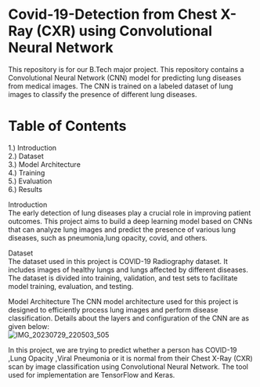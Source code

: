 # Covid-19-Detection from Chest X-Ray (CXR) using Convolutional Neural Network

This repository is for our B.Tech major project. This repository contains a Convolutional Neural Network (CNN) model for predicting lung diseases from medical images. The CNN is trained on a labeled dataset of lung images to classify the presence of different lung diseases.

# Table of Contents
1.) Introduction<br>
2.) Dataset<br>
3.) Model Architecture<br>
4.) Training<br>
5.) Evaluation<br>
6.) Results<br>

Introduction<br>
The early detection of lung diseases play a crucial role in improving patient outcomes. This project aims to build a deep learning model based on CNNs that can analyze lung images and predict the presence of various lung diseases, such as pneumonia,lung opacity, covid, and others.

Dataset<br>
The dataset used in this project is COVID-19 Radiography dataset. It includes images of healthy lungs and lungs affected by different diseases. The dataset is divided into training, validation, and test sets to facilitate model training, evaluation, and testing.

Model Architecture
The CNN model architecture used for this project is designed to efficiently process lung images and perform disease classification. Details about the layers and configuration of the CNN are as given below:<br>
![IMG_20230729_220503_505](https://github.com/ayverm/Lung-Disease-Prediction/assets/91595998/280d342c-27a0-41a8-968c-c3638188e3a2)


In this project, we are trying to predict whether a person has COVID-19 ,Lung Opacity ,Viral Pneumonia or it is normal from their Chest X-Ray (CXR) scan by image classification using Convolutional Neural Network. The tool used for implementation are TensorFlow and Keras. 
